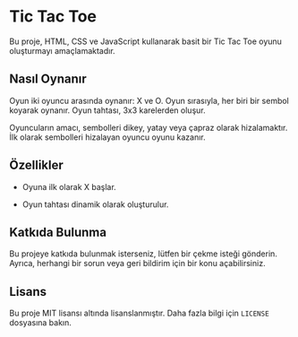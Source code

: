 

# Tic Tac Toe

Bu proje, HTML, CSS ve JavaScript kullanarak basit bir Tic Tac Toe oyunu oluşturmayı amaçlamaktadır.

## Nasıl Oynanır

Oyun iki oyuncu arasında oynanır: X ve O. Oyun sırasıyla, her biri bir sembol koyarak oynanır. Oyun tahtası, 3x3 karelerden oluşur.

Oyuncuların amacı, sembolleri dikey, yatay veya çapraz olarak hizalamaktır. İlk olarak sembolleri hizalayan oyuncu oyunu kazanır.

## Özellikler

- Oyuna ilk olarak X başlar.

- Oyun tahtası dinamik olarak oluşturulur.






## Katkıda Bulunma

Bu projeye katkıda bulunmak isterseniz, lütfen bir çekme isteği gönderin. Ayrıca, herhangi bir sorun veya geri bildirim için bir konu açabilirsiniz.

## Lisans

Bu proje MIT lisansı altında lisanslanmıştır. Daha fazla bilgi için `LICENSE` dosyasına bakın.
